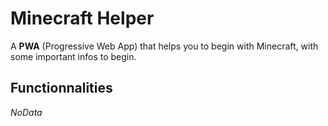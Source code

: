# Minecraft Helper
A **PWA** (Progressive Web App) that helps you to begin with Minecraft, with some important infos to begin.

## Functionnalities
_NoData_
